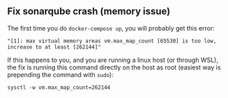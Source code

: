 ## Fix sonarqube crash (memory issue)
The first time you do `docker-compose up`, you will probably get this error:
```shell
"[1]: max virtual memory areas vm.max_map_count [65530] is too low, increase to at least [262144]"
```
If this happens to you, and you are running a linux host (or through WSL), the fix is running this command directly on the host as root (easiest way is prepending the command with `sudo`):
```shell
sysctl -w vm.max_map_count=262144
```